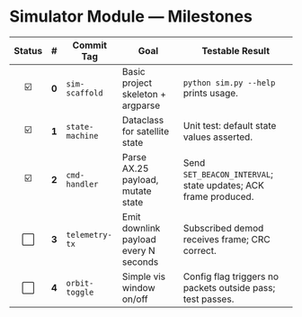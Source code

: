 # Simulator Module — Milestones

| Status |   #   | Commit Tag      | Goal                                  | Testable Result                                                |
| :----: | :---: | --------------- | ------------------------------------- | -------------------------------------------------------------- |
|   ☑️   | **0** | `sim-scaffold`  | Basic project skeleton + argparse     | `python sim.py --help` prints usage.                           |
|   ☑️   | **1** | `state-machine` | Dataclass for satellite state         | Unit test: default state values asserted.                      |
|   ☑️   | **2** | `cmd-handler`   | Parse AX.25 payload, mutate state     | Send `SET_BEACON_INTERVAL`; state updates; ACK frame produced. |
|   ⬜️   | **3** | `telemetry-tx`  | Emit downlink payload every N seconds | Subscribed demod receives frame; CRC correct.                  |
|   ⬜️   | **4** | `orbit-toggle`  | Simple vis window on/off              | Config flag triggers no packets outside pass; test passes.     |
